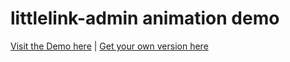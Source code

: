 # littlelink-admin animation demo
[Visit the Demo here](https://julianprieber.github.io/littlelink-admin-demo/) | [Get your own version here](https://github.com/JulianPrieber/littlelink-admin/)
